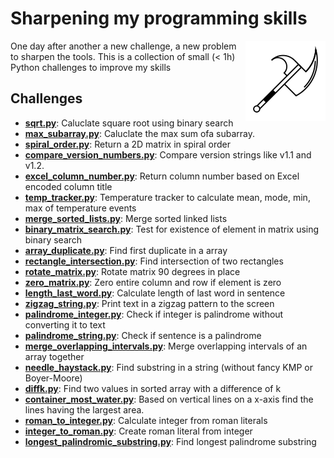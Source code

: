 # Sharpening my programming skills

<img align="right" alt="mbtoolbox" src="keep_tools_sharp.png" />

One day after another a new challenge, a new problem to sharpen
the tools. This is a collection of small (< 1h) Python challenges
to improve my skills

## Challenges

- **[sqrt.py](challenges/sqrt.py)**: Caluclate square root using binary search
- **[max_subarray.py](challenges/max_subarray.py)**: Caluclate the max sum ofa subarray.
- **[spiral_order.py](challenges/spiral_order.py)**: Return a 2D matrix in spiral order
- **[compare_version_numbers.py](challenges/compare_version_numbers.py)**: Compare version strings like v1.1 and v1.2.
- **[excel_column_number.py](challenges/excel_column_number.py)**: Return column number based on Excel encoded column title
- **[temp_tracker.py](challenges/temp_tracker.py)**: Temperature tracker to calculate mean, mode, min, max of temperature events
- **[merge_sorted_lists.py](challenges/merge_sorted_lists.py)**: Merge sorted linked lists
- **[binary_matrix_search.py](challenges/binary_matrix_search.py)**: Test for existence of element in matrix using binary search
- **[array_duplicate.py](challenges/array_duplicate.py)**: Find first duplicate in a array
- **[rectangle_intersection.py](challenges/rectangle_intersection.py)**: Find intersection of two rectangles
- **[rotate_matrix.py](challenges/rotate_matrix.py)**: Rotate matrix 90 degrees in place
- **[zero_matrix.py](challenges/zero_matrix.py)**: Zero entire column and row if element is zero
- **[length_last_word.py](challenges/length_last_word.py)**: Calculate length of last word in sentence
- **[zigzag_string.py](challenges/zigzag_string.py)**: Print text in a zigzag pattern to the screen
- **[palindrome_integer.py](challenges/palindrome_integer.py)**: Check if integer is palindrome without converting it to text
- **[palindrome_string.py](challenges/palindrome_string.py)**: Check if sentence is a palindrome
- **[merge_overlapping_intervals.py](challenges/merge_overlapping_intervals.py)**: Merge overlapping intervals of an array together
- **[needle_haystack.py](challenges/needle_haystack.py)**: Find substring in a string (without fancy KMP or Boyer-Moore)
- **[diffk.py](challenges/diffk.py)**: Find two values in sorted array with a difference of k
- **[container_most_water.py](challenges/container_most_water.py)**: Based  on vertical lines on a x-axis find the lines having the largest area.
- **[roman_to_integer.py](challenges/roman_to_integer.py)**: Calculate integer from roman literals
- **[integer_to_roman.py](challenges/integer_to_roman.py)**: Create roman literal from integer
- **[longest_palindromic_substring.py](challenges/longest_palindromic_substring.py)**: Find longest palindrome substring
